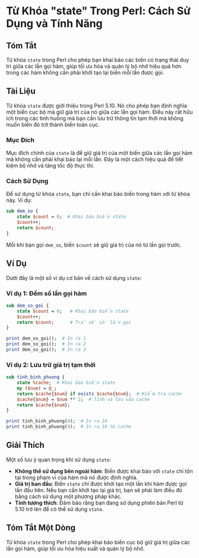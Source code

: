 <!--
Meta Description: # Từ Khóa "state" Trong Perl: Cách Sử Dụng và Tính Năng ## Tóm Tắt Từ khóa `state` trong Perl cho phép bạn khai báo các biến có trạng thái duy trì giữ...
Meta Keywords: state, biến, lần, gọi, hàm
-->

# Từ Khóa "state" Trong Perl: Cách Sử Dụng và Tính Năng

## Tóm Tắt
Từ khóa `state` trong Perl cho phép bạn khai báo các biến có trạng thái duy trì giữa các lần gọi hàm, giúp tối ưu hóa và quản lý bộ nhớ hiệu quả hơn trong các hàm không cần phải khởi tạo lại biến mỗi lần được gọi.

## Tài Liệu
Từ khóa `state` được giới thiệu trong Perl 5.10. Nó cho phép bạn định nghĩa một biến cục bộ mà giữ giá trị của nó giữa các lần gọi hàm. Điều này rất hữu ích trong các tình huống mà bạn cần lưu trữ thông tin tạm thời mà không muốn biến đó trở thành biến toàn cục.

### Mục Đích
Mục đích chính của `state` là để giữ giá trị của một biến giữa các lần gọi hàm mà không cần phải khai báo lại mỗi lần. Đây là một cách hiệu quả để tiết kiệm bộ nhớ và tăng tốc độ thực thi.

### Cách Sử Dụng
Để sử dụng từ khóa `state`, bạn chỉ cần khai báo biến trong hàm với từ khóa này. Ví dụ:

```perl
sub dem_so {
    state $count = 0;  # Khai báo biến state
    $count++;
    return $count;
}
```

Mỗi khi bạn gọi `dem_so`, biến `$count` sẽ giữ giá trị của nó từ lần gọi trước.

## Ví Dụ
Dưới đây là một số ví dụ cơ bản về cách sử dụng `state`:

### Ví dụ 1: Đếm số lần gọi hàm
```perl
sub dem_so_goi {
    state $count = 0;   # Khai báo biến state
    $count++;
    return $count;      # Trả về số lần gọi
}

print dem_so_goi();  # In ra 1
print dem_so_goi();  # In ra 2
print dem_so_goi();  # In ra 3
```

### Ví dụ 2: Lưu trữ giá trị tạm thời
```perl
sub tinh_binh_phuong {
    state %cache;  # Khai báo biến state
    my ($num) = @_;
    return $cache{$num} if exists $cache{$num};  # Kiểm tra cache
    $cache{$num} = $num ** 2;  # Tính và lưu vào cache
    return $cache{$num};
}

print tinh_binh_phuong(4);  # In ra 16
print tinh_binh_phuong(4);  # In ra 16 từ cache
```

## Giải Thích
Một số lưu ý quan trọng khi sử dụng `state`:

- **Không thể sử dụng bên ngoài hàm**: Biến được khai báo với `state` chỉ tồn tại trong phạm vi của hàm mà nó được định nghĩa.
- **Giá trị ban đầu**: Biến `state` chỉ được khởi tạo một lần khi hàm được gọi lần đầu tiên. Nếu bạn cần khởi tạo lại giá trị, bạn sẽ phải làm điều đó bằng cách sử dụng một phương pháp khác.
- **Tính tương thích**: Đảm bảo rằng bạn đang sử dụng phiên bản Perl từ 5.10 trở lên để có thể sử dụng `state`.

## Tóm Tắt Một Dòng
Từ khóa `state` trong Perl cho phép khai báo biến cục bộ giữ giá trị giữa các lần gọi hàm, giúp tối ưu hóa hiệu suất và quản lý bộ nhớ.